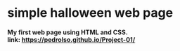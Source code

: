 # simple halloween web page

<strong> My first web page using HTML and CSS. <br>
link: https://pedrolso.github.io/Project-01/

